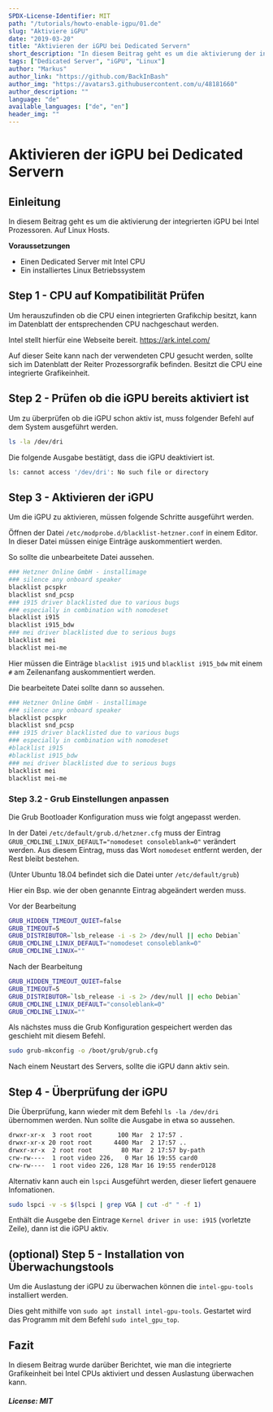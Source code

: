 ```yaml
---
SPDX-License-Identifier: MIT
path: "/tutorials/howto-enable-igpu/01.de"
slug: "Aktiviere iGPU"
date: "2019-03-20"
title: "Aktivieren der iGPU bei Dedicated Servern"
short_description: "In diesem Beitrag geht es um die aktivierung der integrierten iGPU bei Intel Prozessoren."
tags: ["Dedicated Server", "iGPU", "Linux"]
author: "Markus"
author_link: "https://github.com/BackInBash"
author_img: "https://avatars3.githubusercontent.com/u/48181660"
author_description: ""
language: "de"
available_languages: ["de", "en"]
header_img: ""
---
```


<!-- This where the actual tutorial begins, with the title: -->

# Aktivieren der iGPU bei Dedicated Servern

## Einleitung

In diesem Beitrag geht es um die aktivierung der integrierten iGPU bei Intel  Prozessoren. Auf Linux Hosts.

**Voraussetzungen**

+ Einen Dedicated Server mit Intel CPU
+ Ein installiertes Linux Betriebssystem

## Step 1 - CPU auf Kompatibilität Prüfen

Um herauszufinden ob die CPU einen integrierten Grafikchip besitzt, kann im Datenblatt der entsprechenden CPU nachgeschaut werden.

Intel stellt hierfür eine Webseite bereit.
https://ark.intel.com/

Auf dieser Seite kann nach der verwendeten CPU gesucht werden, sollte sich im Datenblatt der Reiter Prozessorgrafik befinden. Besitzt die CPU eine integrierte Grafikeinheit.

## Step 2 - Prüfen ob die iGPU bereits aktiviert ist

Um zu überprüfen ob die iGPU schon aktiv ist, muss folgender Befehl auf dem System ausgeführt werden.

```bash
ls -la /dev/dri
```

Die folgende Ausgabe bestätigt, dass die iGPU deaktiviert ist.
```bash
ls: cannot access '/dev/dri': No such file or directory
```

## Step 3 - Aktivieren der iGPU

Um die iGPU zu aktivieren, müssen folgende Schritte ausgeführt werden.

Öffnen der Datei `/etc/modprobe.d/blacklist-hetzner.conf` in einem Editor.
In dieser Datei müssen einige Einträge auskommentiert werden.

So sollte die unbearbeitete Datei aussehen.

```bash
### Hetzner Online GmbH - installimage
### silence any onboard speaker
blacklist pcspkr
blacklist snd_pcsp
### i915 driver blacklisted due to various bugs
### especially in combination with nomodeset
blacklist i915 
blacklist i915_bdw
### mei driver blacklisted due to serious bugs
blacklist mei
blacklist mei-me
```

Hier müssen die Einträge `blacklist i915` und `blacklist i915_bdw` mit einem `#` am Zeilenanfang auskommentiert werden.

Die bearbeitete Datei sollte dann so aussehen.

```bash
### Hetzner Online GmbH - installimage
### silence any onboard speaker
blacklist pcspkr
blacklist snd_pcsp
### i915 driver blacklisted due to various bugs
### especially in combination with nomodeset
#blacklist i915 
#blacklist i915_bdw
### mei driver blacklisted due to serious bugs
blacklist mei
blacklist mei-me
```


### Step 3.2 - Grub Einstellungen anpassen

Die Grub Bootloader Konfiguration muss wie folgt angepasst werden.

In der Datei `/etc/default/grub.d/hetzner.cfg` muss der Eintrag `GRUB_CMDLINE_LINUX_DEFAULT="nomodeset consoleblank=0"` verändert werden.
Aus diesem Eintrag, muss das Wort `nomodeset` entfernt werden, der Rest bleibt bestehen.

(Unter Ubuntu 18.04 befindet sich die Datei unter `/etc/default/grub`)

Hier ein Bsp. wie der oben genannte Eintrag abgeändert werden muss.

Vor der Bearbeitung

```bash
GRUB_HIDDEN_TIMEOUT_QUIET=false
GRUB_TIMEOUT=5
GRUB_DISTRIBUTOR=`lsb_release -i -s 2> /dev/null || echo Debian`
GRUB_CMDLINE_LINUX_DEFAULT="nomodeset consoleblank=0"
GRUB_CMDLINE_LINUX=""
```

Nach der Bearbeitung

```bash
GRUB_HIDDEN_TIMEOUT_QUIET=false
GRUB_TIMEOUT=5
GRUB_DISTRIBUTOR=`lsb_release -i -s 2> /dev/null || echo Debian`
GRUB_CMDLINE_LINUX_DEFAULT="consoleblank=0"
GRUB_CMDLINE_LINUX=""
```

Als nächstes muss die Grub Konfiguration gespeichert werden das geschieht mit diesem Befehl.
```bash
sudo grub-mkconfig -o /boot/grub/grub.cfg
```
Nach einem Neustart des Servers, sollte die iGPU dann aktiv sein.

## Step 4 - Überprüfung der iGPU

Die Überprüfung, kann wieder mit dem Befehl `ls -la /dev/dri` übernommen werden.
Nun sollte die Ausgabe in etwa so aussehen.
```bash
drwxr-xr-x  3 root root       100 Mar  2 17:57 .
drwxr-xr-x 20 root root      4400 Mar  2 17:57 ..
drwxr-xr-x  2 root root        80 Mar  2 17:57 by-path
crw-rw----  1 root video 226,   0 Mar 16 19:55 card0
crw-rw----  1 root video 226, 128 Mar 16 19:55 renderD128
```

Alternativ kann auch ein `lspci` Ausgeführt werden, dieser liefert genauere Infomationen.
```bash
sudo lspci -v -s $(lspci | grep VGA | cut -d" " -f 1)
```

Enthält die Ausgebe den Eintrage `Kernel driver in use: i915` (vorletzte Zeile), dann ist die iGPU aktiv. 

## (optional) Step 5 - Installation von Überwachungstools

Um die Auslastung der iGPU zu überwachen können die `intel-gpu-tools
` installiert werden.

Dies geht mithilfe von `sudo apt install intel-gpu-tools`.
Gestartet wird das Programm mit dem Befehl `sudo intel_gpu_top`.

## Fazit
In diesem Beitrag wurde darüber Berichtet, wie man die integrierte Grafikeinheit bei Intel CPUs aktiviert und dessen Auslastung überwachen kann.

##### License: MIT

<!---

Contributors's Certificate of Origin

By making a contribution to this project, I certify that:

(a) The contribution was created in whole or in part by me and I have
    the right to submit it under the license indicated in the file; or

(b) The contribution is based upon previous work that, to the best of my
    knowledge, is covered under an appropriate license and I have the
    right under that license to submit that work with modifications,
    whether created in whole or in part by me, under the same license
    (unless I am permitted to submit under a different license), as
    indicated in the file; or

(c) The contribution was provided directly to me by some other person
    who certified (a), (b) or (c) and I have not modified it.

(d) I understand and agree that this project and the contribution are
    public and that a record of the contribution (including all personal
    information I submit with it, including my sign-off) is maintained
    indefinitely and may be redistributed consistent with this project
    or the license(s) involved.

Signed-off-by: Markus markus@omg-network.de

-->
